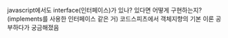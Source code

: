 javascript에서도 interface(인터페이스)가 있나? 있다면 어떻게 구현하는지?(implements를 사용한 인터페이스 같은 거) 코드스피츠에서 객체지향의 기본 이론 공부하다가 궁금해졌음
